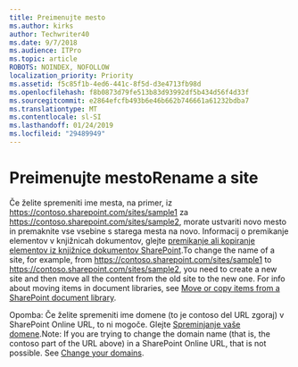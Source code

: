 ```yaml
---
title: Preimenujte mesto
ms.author: kirks
author: Techwriter40
ms.date: 9/7/2018
ms.audience: ITPro
ms.topic: article
ROBOTS: NOINDEX, NOFOLLOW
localization_priority: Priority
ms.assetid: f5c85f1b-4ed6-441c-8f5d-d3e4713fb98d
ms.openlocfilehash: f8b0873d79fe513b83d93992df5b434d56f4d33f
ms.sourcegitcommit: e2864efcfb493b6e46b662b746661a61232bdba7
ms.translationtype: MT
ms.contentlocale: sl-SI
ms.lasthandoff: 01/24/2019
ms.locfileid: "29489949"
---
```

# <a name="rename-a-site"></a><span data-ttu-id="6c001-102">Preimenujte mesto</span><span class="sxs-lookup"><span data-stu-id="6c001-102">Rename a site</span></span>

<span data-ttu-id="6c001-p101">Če želite spremeniti ime mesta, na primer, iz https://contoso.sharepoint.com/sites/sample1 za https://contoso.sharepoint.com/sites/sample2, morate ustvariti novo mesto in premaknite vse vsebine s starega mesta na novo. Informacij o premikanje elementov v knjižnicah dokumentov, glejte [premikanje ali kopiranje elementov iz knjižnice dokumentov SharePoint](https://go.microsoft.com/fwlink/?Linkid=2018691).</span><span class="sxs-lookup"><span data-stu-id="6c001-p101">To change the name of a site, for example, from https://contoso.sharepoint.com/sites/sample1 to https://contoso.sharepoint.com/sites/sample2, you need to create a new site and then move all the content from the old site to the new one. For info about moving items in document libraries, see [Move or copy items from a SharePoint document library](https://go.microsoft.com/fwlink/?Linkid=2018691).</span></span>
  
<span data-ttu-id="6c001-p102">Opomba: Če želite spremeniti ime domene (to je contoso del URL zgoraj) v SharePoint Online URL, to ni mogoče. Glejte [Spreminjanje vaše domene](https://go.microsoft.com/fwlink/?Linkid=2018696).</span><span class="sxs-lookup"><span data-stu-id="6c001-p102">Note: If you are trying to change the domain name (that is, the contoso part of the URL above) in a SharePoint Online URL, that is not possible. See [Change your domains](https://go.microsoft.com/fwlink/?Linkid=2018696).</span></span>
  


